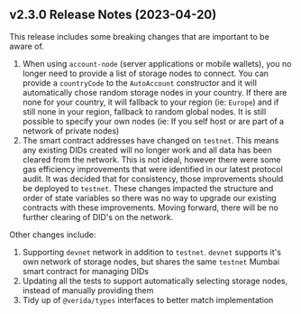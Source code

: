 ## v2.3.0 Release Notes (2023-04-20)

This release includes some breaking changes that are important to be aware of.

1. When using `account-node` (server applications or mobile wallets), you no longer need to provide a list of storage nodes to connect. You can provide a `countryCode` to the `AutoAccount` constructor and it will automatically chose random storage nodes in your country. If there are none for your country, it will fallback to your region (ie: `Europe`) and if still none in your region, fallback to random global nodes. It is still possible to specify your own nodes (ie: If you self host or are part of a network of private nodes)
2. The smart contract addresses have changed on `testnet`. This means any existing DIDs created will no longer work and all data has been cleared from the network. This is not ideal, however there were some gas efficiency improvements that were identified in our latest protocol audit. It was decided that for consistency, those improvements should be deployed to `testnet`. These changes impacted the structure and order of state variables so there was no way to upgrade our existing contracts with these improvements. Moving forward, there will be no further clearing of DID's on the network.

Other changes include:

1. Supporting `devnet` network in addition to `testnet`. `devnet` supports it's own network of storage nodes, but shares the same `testnet` Mumbai smart contract for managing DIDs
2. Updating all the tests to support automatically selecting storage nodes, instead of manually providing them
3. Tidy up of `@verida/types` interfaces to better match implementation
